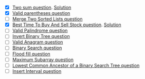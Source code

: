 - [X] [Two sum question](https://leetcode.com/problems/two-sum/description/?envType=study-plan-v2&envId=top-interview-150). [Solution](https://github.com/knjk04/leetcode-py/blob/main/top-interview-150/hashmap/two_sum.py)
- [X] [Valid parentheses question](https://leetcode.com/problems/valid-parentheses/submissions/1144838054/)
- [ ] [Merge Two Sorted Lists question](https://leetcode.com/problems/merge-two-sorted-lists/)
- [X] [Best Time To Buy And Sell Stock question](https://leetcode.com/problems/best-time-to-buy-and-sell-stock/submissions/1144846047/). [Solution](https://github.com/knjk04/leetcode-py/tree/main/top-interview-150/array-string/121-buy-sell-stock)
- [ ] [Valid Palindrome question]()
- [ ] [Invert Binary Tree question]()
- [ ] [Valid Anagram question]()
- [ ] [Binary Search question]()
- [ ] [Flood fill question]()
- [ ] [Maximum Subarray question]()
- [ ] [Lowest Common Ancestor of a Binary Search Tree question]()
- [ ] [Insert Interval question]()
